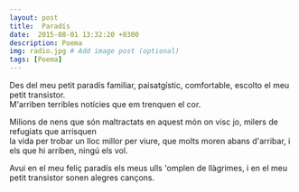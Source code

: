 ```yaml
---
layout: post
title:  Paradís
date:  2015-08-01 13:32:20 +0300
description: Poema
img: radio.jpg # Add image post (optional)
tags: [Poema]
---
```


Des del meu petit paradís familiar, paisatgístic, comfortable, escolto el meu petit transistor.  
M'arriben terribles notícies que em trenquen el cor.


Milions de nens que són maltractats en aquest món on visc jo, milers de refugiats que arrisquen  
la vida per trobar un lloc millor per viure, que molts moren abans d'arribar, i els que hi arriben, ningú
els vol.

Avui en el meu feliç paradís els meus ulls 'omplen de llàgrimes, i en el meu petit transistor sonen alegres cançons.
